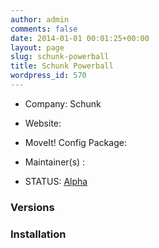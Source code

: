 ```yaml
---
author: admin
comments: false
date: 2014-01-01 00:01:25+00:00
layout: page
slug: schunk-powerball
title: Schunk Powerball
wordpress_id: 570
---
```



	
  * Company: Schunk

	
  * Website:

	
  * MoveIt! Config Package:

	
  * Maintainer(s) :

	
  * STATUS: [Alpha](/about/moveit-status#status-code-robots)




### Versions








### Installation






